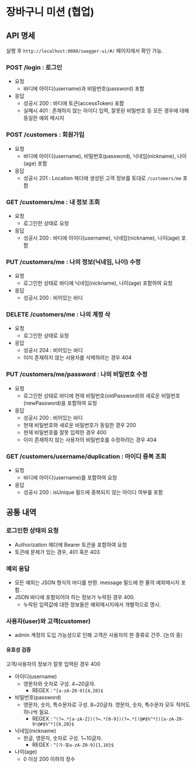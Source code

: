 # 장바구니 미션 (협업)

## API 명세

실행 후 `http://localhost:8080/swagger-ui/#/` 페이지에서 확인 가능.

### POST /login : 로그인

- 요청
    - 바디에 아이디(username)과 비밀번호(password) 포함
- 응답
    - 성공시 200 : 바디에 토큰(accessToken) 포함
    - 실패시 401 : 존재하지 않는 아이디 입력, 잘못된 비밀번호 등 모든 경우에 대해 동일한 예외 메시지

### POST /customers : 회원가입

- 요청
    - 바디에 아이디(username), 비밀번호(password), 닉네임(nickname), 나이(age) 포함
- 응답
    - 성공시 201 : Location 헤더에 생성된 고객 정보를 토대로 `/customers/me` 포함

### GET /customers/me : 내 정보 조회

- 요청
    - 로그인한 상태로 요청
- 응답
    - 성공시 200 : 바디에 아이디(username), 닉네임(nickname), 나이(age) 포함

### PUT /customers/me : 나의 정보(닉네임, 나이) 수정

- 요청
    - 로그인한 상태로 바디에 닉네임(nickname), 나이(age) 포함하여 요청
- 응답
    - 성공시 200 : 비어있는 바디

### DELETE /customers/me : 나의 계정 삭

- 요청
    - 로그인한 상태로 요청
- 응답
    - 성공시 204 : 비어있는 바디
    - 이미 존재하지 않는 사용자를 삭제하려는 경우 404

### PUT /customers/me/password : 나의 비밀번호 수정

- 요청
    - 로그인한 상태로 바디에 현재 비밀번호(oldPassword)와 새로운 비밀번호(newPassword)을 포함하여 요청
- 응답
    - 성공시 200 : 비어있는 바디
    - 현재 비밀번호와 새로운 비밀번호가 동일한 경우 200
    - 현재 비밀번호를 잘못 입력한 경우 400
    - 이미 존재하지 않는 사용자의 비밀번호를 수정하려는 경우 404

### GET /customers/username/duplication : 아이디 중복 조회

- 요청
    - 바디에 아이디(username)를 포함하여 요청
- 응답
    - 성공시 200 : isUnique 필드에 중복되지 않는 아이디 여부를 포함

## 공통 내역

### 로그인한 상태의 요청

- Authorization 헤더에 Bearer 토큰을 포함하여 요청
- 토큰에 문제가 있는 경우, 401 혹은 403

### 예외 응답

- 모든 예외는 JSON 형식의 바디를 반환. message 필드에 한 줄의 예외메시지 포함.
- JSON 바디에 포함되어야 하는 정보가 누락된 경우 400.
    - 누락된 입력값에 대한 정보들은 예외메시지에서 개별적으로 명시.

### 사용자(user)와 고객(customer)

- admin 계정의 도입 가능성으로 인해 고객은 사용자의 한 종류로 간주. (논의 중)

#### 유효성 검증

고객/사용자의 정보가 잘못 입력된 경우 400

- 아이디(username)
    - 영문자와 숫자로 구성. 4~20글자.
        - REGEX : `^[a-zA-Z0-9]{4,20}$`
- 비밀번호(password)
    - 영문자, 숫자, 특수문자로 구성. 8~20글자. 영문자, 숫자, 특수문자 모두 적어도 하나씩 필요.
        - REGEX : `^(?=.*[a-zA-Z])(?=.*[0-9])(?=.*[!@#$%^*])[a-zA-Z0-9!@#$%^*]{8,20}$`
- 닉네임(nickname)
    - 한글, 영문자, 숫자로 구성. 1~10글자.
        - REGEX : `^[가-힣a-zA-Z0-9]{1,10}$`
- 나이(age)
    - 0 이상 200 이하의 정수
